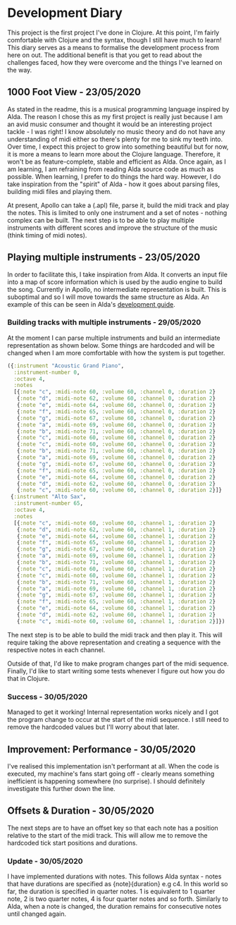 # Development Diary

This project is the first project I've done in Clojure. At this point, I'm fairly comfortable with Clojure and the syntax, though I still have much to learn! This diary serves as a means to formalise the development process from here on out. The additional benefit is that you get to read about the challenges faced, how they were overcome and the things I've learned on the way.

## 1000 Foot View - 23/05/2020

As stated in the readme, this is a musical programming language inspired by Alda. The reason I chose this as my first project is really just because I am an avid music consumer and thought it would be an interesting project tackle - I was right! I know absolutely no music theory and do not have any understanding of midi either so there's plenty for me to sink my teeth into. Over time, I expect this project to grow into something beautiful but for now, it is more a means to learn more about the Clojure language. Therefore, it won't be as feature-complete, stable and efficient as Alda. Once again, as I am learning, I am refraining from reading Alda source code as much as possible. When learning, I prefer to do things the hard way. However, I do take inspiration from the "spirit" of Alda - how it goes about parsing files, building midi files and playing them.

At present, Apollo can take a (.apl) file, parse it, build the midi track and play the notes. This is limited to only one instrument and a set of notes - nothing complex can be built. The next step is to be able to play multiple instruments with different scores and improve the structure of the music (think timing of midi notes).

## Playing multiple instruments - 23/05/2020

In order to facilitate this, I take inspiration from Alda. It converts an input file into a map of score information which is used by the audio engine to build the song. Currently in Apollo, no intermediate representation is built. This is suboptimal and so I will move towards the same structure as Alda. An example of this can be seen in Alda's [development guide](https://github.com/alda-lang/alda-core/blob/master/doc/development-guide.md).

### Building tracks with multiple instruments - 29/05/2020

At the moment I can parse multiple instruments and build an intermediate representation as shown below. Some things are hardcoded and will be changed when I am more comfortable with how the system is put together.

```clojure
({:instrument "Acoustic Grand Piano",
  :instrument-number 0,
  :octave 4,
  :notes
  [{:note "c", :midi-note 60, :volume 60, :channel 0, :duration 2}
   {:note "d", :midi-note 62, :volume 60, :channel 0, :duration 2}
   {:note "e", :midi-note 64, :volume 60, :channel 0, :duration 2}
   {:note "f", :midi-note 65, :volume 60, :channel 0, :duration 2}
   {:note "g", :midi-note 67, :volume 60, :channel 0, :duration 2}
   {:note "a", :midi-note 69, :volume 60, :channel 0, :duration 2}
   {:note "b", :midi-note 71, :volume 60, :channel 0, :duration 2}
   {:note "c", :midi-note 60, :volume 60, :channel 0, :duration 2}
   {:note "c", :midi-note 60, :volume 60, :channel 0, :duration 2}
   {:note "b", :midi-note 71, :volume 60, :channel 0, :duration 2}
   {:note "a", :midi-note 69, :volume 60, :channel 0, :duration 2}
   {:note "g", :midi-note 67, :volume 60, :channel 0, :duration 2}
   {:note "f", :midi-note 65, :volume 60, :channel 0, :duration 2}
   {:note "e", :midi-note 64, :volume 60, :channel 0, :duration 2}
   {:note "d", :midi-note 62, :volume 60, :channel 0, :duration 2}
   {:note "c", :midi-note 60, :volume 60, :channel 0, :duration 2}]}
 {:instrument "Alto Sax",
  :instrument-number 65,
  :octave 4,
  :notes
  [{:note "c", :midi-note 60, :volume 60, :channel 1, :duration 2}
   {:note "d", :midi-note 62, :volume 60, :channel 1, :duration 2}
   {:note "e", :midi-note 64, :volume 60, :channel 1, :duration 2}
   {:note "f", :midi-note 65, :volume 60, :channel 1, :duration 2}
   {:note "g", :midi-note 67, :volume 60, :channel 1, :duration 2}
   {:note "a", :midi-note 69, :volume 60, :channel 1, :duration 2}
   {:note "b", :midi-note 71, :volume 60, :channel 1, :duration 2}
   {:note "c", :midi-note 60, :volume 60, :channel 1, :duration 2}
   {:note "c", :midi-note 60, :volume 60, :channel 1, :duration 2}
   {:note "b", :midi-note 71, :volume 60, :channel 1, :duration 2}
   {:note "a", :midi-note 69, :volume 60, :channel 1, :duration 2}
   {:note "g", :midi-note 67, :volume 60, :channel 1, :duration 2}
   {:note "f", :midi-note 65, :volume 60, :channel 1, :duration 2}
   {:note "e", :midi-note 64, :volume 60, :channel 1, :duration 2}
   {:note "d", :midi-note 62, :volume 60, :channel 1, :duration 2}
   {:note "c", :midi-note 60, :volume 60, :channel 1, :duration 2}]})
```
The next step is to be able to build the midi track and then play it. This will require taking the above representation and creating a sequence with the respective notes in each channel. 

Outside of that, I'd like to make program changes part of the midi sequence. Finally, I'd like to start writing some tests whenever I figure out how you do that in Clojure.

### Success - 30/05/2020

Managed to get it working! Internal representation works nicely and I got the program change to occur at the start of the midi sequence. I still need to remove the hardcoded values but I'll worry about that later.


## Improvement: Performance - 30/05/2020

I've realised this implementation isn't performant at all. When the code is executed, my machine's fans start going off - clearly means something inefficient is happening somewhere (no surprise). I should definitely investigate this further down the line.

## Offsets & Duration - 30/05/2020

The next steps are to have an offset key so that each note has a position relative to the start of the midi track. This will allow me to remove the hardcoded tick start positions and durations.

### Update - 30/05/2020

I have implemented durations with notes. This follows Alda syntax - notes that have durations are specified as {note}{duration} e.g c4. In this world so far, the duration is specified in quarter notes. 1 is equivalent to 1 quarter note, 2 is two quarter notes, 4 is four quarter notes and so forth. Similarly to Alda, when a note is changed, the duration remains for consecutive notes until changed again.

